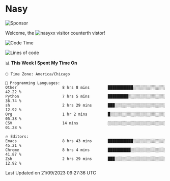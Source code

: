 # Nasy

<!--
<p align="center">
<img height="200" src="https://github-readme-stats.vercel.app/api?username=nasyxx&count_private=true&show_icons=true&theme=dracula&include_all_commits=true"/>
<img height="200" src="https://github-readme-stats.vercel.app/api/top-langs/?username=nasyxx&theme=dracula&hide=html,jupyter+notebook&count_private=true&show_icons=true"/>
</p>

  
----------------
-->

![Sponsor](https://img.shields.io/static/v1.svg?label=Sponsor&message=%E2%9D%A4&logo=GitHub&style=flat&color=pink)
 
Welcome, the ![nasyxx visitor counter](https://count.getloli.com/get/@nasyxx?theme=rule34)th vistor!
 
<!--START_SECTION:waka-->
![Code Time](http://img.shields.io/badge/Code%20Time-3%2C705%20hrs%2019%20mins-blue)

![Lines of code](https://img.shields.io/badge/From%20Hello%20World%20I%27ve%20Written-6.3%20million%20lines%20of%20code-blue)

📊 **This Week I Spent My Time On** 

```text
🕑︎ Time Zone: America/Chicago

💬 Programming Languages: 
Other                    8 hrs 8 mins        ███████████░░░░░░░░░░░░░░   42.22 % 
Python                   7 hrs 5 mins        █████████░░░░░░░░░░░░░░░░   36.74 % 
sh                       2 hrs 29 mins       ███░░░░░░░░░░░░░░░░░░░░░░   12.92 % 
Org                      1 hr 2 mins         █░░░░░░░░░░░░░░░░░░░░░░░░   05.38 % 
CSV                      14 mins             ░░░░░░░░░░░░░░░░░░░░░░░░░   01.28 % 

🔥 Editors: 
Emacs                    8 hrs 43 mins       ███████████░░░░░░░░░░░░░░   45.21 % 
Chrome                   8 hrs 4 mins        ██████████░░░░░░░░░░░░░░░   41.87 % 
Zsh                      2 hrs 29 mins       ███░░░░░░░░░░░░░░░░░░░░░░   12.92 % 
```


 Last Updated on 21/09/2023 09:27:36 UTC
<!--END_SECTION:waka-->

<!-- ![visitors](https://visitor-badge.laobi.icu/badge?page_id=nasyxx.nasyxx) -->
